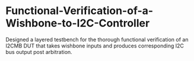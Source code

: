 # Functional-Verification-of-a-Wishbone-to-I2C-Controller
Designed a layered testbench for the thorough functional verification of an I2CMB DUT that takes wishbone inputs and produces corresponding I2C bus output post arbitration.
